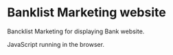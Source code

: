 # Banklist Marketing website

Bancklist Marketing for displaying Bank website.

JavaScript running in the browser.
